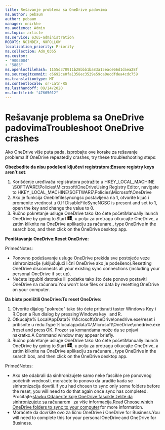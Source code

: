 ```yaml
---
title: Rešavanje problema sa OneDrive padovima
ms.author: pebaum
author: pebaum
manager: mnirkhe
ms.audience: Admin
ms.topic: article
ms.service: o365-administration
ROBOTS: NOINDEX, NOFOLLOW
localization_priority: Priority
ms.collection: Adm_O365
ms.custom:
- "9003084"
- "5885"
ms.openlocfilehash: 1155d370911b28bbb1ba83a15eace66d1daea28f
ms.sourcegitcommit: c6692ce0fa1358ec3529e59ca0ecdfdea4cdc759
ms.translationtype: MT
ms.contentlocale: sr-Latn-RS
ms.lasthandoff: 09/14/2020
ms.locfileid: "47665012"
---
```

# <a name="troubleshoot-onedrive-crashes"></a><span data-ttu-id="07bc4-102">Rešavanje problema sa OneDrive padovima</span><span class="sxs-lookup"><span data-stu-id="07bc4-102">Troubleshoot OneDrive crashes</span></span>

<span data-ttu-id="07bc4-103">Ako OneDrive više puta pada, isprobajte ove korake za rešavanje problema:</span><span class="sxs-lookup"><span data-stu-id="07bc4-103">If OneDrive repeatedly crashes, try these troubleshooting steps:</span></span>

<span data-ttu-id="07bc4-104">**Obezbedite da nisu podešeni ključevi registratora:**</span><span class="sxs-lookup"><span data-stu-id="07bc4-104">**Ensure registry keys aren’t set:**</span></span>

1. <span data-ttu-id="07bc4-105">Korišćenje uređivača registratora potražite u HKEY_LOCAL_MACHINE \SOFTWARE\Policies\Microsoft\OneDrive</span><span class="sxs-lookup"><span data-stu-id="07bc4-105">Using Registry Editor, navigate to HKEY_LOCAL_MACHINE\SOFTWARE\Policies\Microsoft\OneDrive</span></span>
2. <span data-ttu-id="07bc4-106">Ako je funkcija Oneblefilesyncngsc postavljena na 1, otvorite ključ i promenite vrednost u 0.</span><span class="sxs-lookup"><span data-stu-id="07bc4-106">If DisableFileSyncNGSC is present and set to 1, open the key and change the value to 0.</span></span>
3. <span data-ttu-id="07bc4-107">Ručno pokretanje usluge OneDrive tako što ćete početi</span><span class="sxs-lookup"><span data-stu-id="07bc4-107">Manually launch OneDrive by going to Start</span></span> ![Pritisnite taster Windows](data:image/png;base64,iVBORw0KGgoAAAANSUhEUgAAABEAAAAOCAYAAADJ7fe0AAAAAXNSR0IArs4c6QAAAARnQU1BAACxjwv8YQUAAAAJcEhZcwAADsQAAA7EAZUrDhsAAADxSURBVDhPY/wPBAx4wR+Gd6/fM7x9/ZTh9ZuXDGdPnWE4tH0rw/UHDxlaVp9kCDCSYWABKfv35wfD+/cfGV4+fcLw5uVjhlOXzzFsX/qWYebmZAZPWWOGO2DD8ACQS9Y3e4Bcg4Y9/t94fPa/CoY4Aq8/+xik/T8TkEMxGDyGgANWwSqeobvbGSyAADIM3BwCDKXd3QyfoCLoQEGAA0xTxSWjsYMJwLHjkruU4UXSJ4YnT54x3Dh/luHmjfMMmw9wMjCDlRAGBDPgjy8fGT5//8rw9P4Thge3zzNcvXmDYevmfQzXb1xlmH/0ATADyjAAAKdWkD3ZSwNeAAAAAElFTkSuQmCC)<span data-ttu-id="07bc4-109">, u polju za pretragu otkucajte OneDrive, a zatim kliknite na OneDrive aplikaciju za računare.</span><span class="sxs-lookup"><span data-stu-id="07bc4-109">, type OneDrive in the search box, and then click on the OneDrive desktop app.</span></span>

<span data-ttu-id="07bc4-110">**Poništavanje OneDrive:**</span><span class="sxs-lookup"><span data-stu-id="07bc4-110">**Reset OneDrive:**</span></span>

<span data-ttu-id="07bc4-111">Primeć</span><span class="sxs-lookup"><span data-stu-id="07bc4-111">Notes:</span></span>

- <span data-ttu-id="07bc4-112">Ponovno podešavanje usluge OneDrive prekida sve postojeće veze sinhronizacije (uključujući lični OneDrive ako je podešeno).</span><span class="sxs-lookup"><span data-stu-id="07bc4-112">Resetting OneDrive disconnects all your existing sync connections (including your personal OneDrive if set up).</span></span>
- <span data-ttu-id="07bc4-113">Nećete izgubiti datoteke ili podatke tako što ćete ponovo postaviti OneDrive na računaru.</span><span class="sxs-lookup"><span data-stu-id="07bc4-113">You won't lose files or data by resetting OneDrive on your computer.</span></span>

<span data-ttu-id="07bc4-114">**Da biste poništili OneDrive:**</span><span class="sxs-lookup"><span data-stu-id="07bc4-114">**To reset OneDrive:**</span></span>

1. <span data-ttu-id="07bc4-115">Otvorite dijalog "pokreće" tako što ćete pritisnuti taster Windows Key i R.</span><span class="sxs-lookup"><span data-stu-id="07bc4-115">Open a Run dialog by pressing Windows key    and R.</span></span>
2. <span data-ttu-id="07bc4-116">Otkucajte% LocalAppData% \Microsoft\OneDrive\onedrive.exe/reset i pritisnite u redu.</span><span class="sxs-lookup"><span data-stu-id="07bc4-116">Type %localappdata%\Microsoft\OneDrive\onedrive.exe /reset and press OK.</span></span> <span data-ttu-id="07bc4-117">Prozor sa komandama može da se pojavi nakratko.</span><span class="sxs-lookup"><span data-stu-id="07bc4-117">A Command window may appear briefly.</span></span>
3. <span data-ttu-id="07bc4-118">Ručno pokretanje usluge OneDrive tako što ćete početi</span><span class="sxs-lookup"><span data-stu-id="07bc4-118">Manually launch OneDrive by going to Start</span></span> ![Pritisnite taster Windows](data:image/png;base64,iVBORw0KGgoAAAANSUhEUgAAABEAAAAOCAYAAADJ7fe0AAAAAXNSR0IArs4c6QAAAARnQU1BAACxjwv8YQUAAAAJcEhZcwAADsQAAA7EAZUrDhsAAADxSURBVDhPY/wPBAx4wR+Gd6/fM7x9/ZTh9ZuXDGdPnWE4tH0rw/UHDxlaVp9kCDCSYWABKfv35wfD+/cfGV4+fcLw5uVjhlOXzzFsX/qWYebmZAZPWWOGO2DD8ACQS9Y3e4Bcg4Y9/t94fPa/CoY4Aq8/+xik/T8TkEMxGDyGgANWwSqeobvbGSyAADIM3BwCDKXd3QyfoCLoQEGAA0xTxSWjsYMJwLHjkruU4UXSJ4YnT54x3Dh/luHmjfMMmw9wMjCDlRAGBDPgjy8fGT5//8rw9P4Thge3zzNcvXmDYevmfQzXb1xlmH/0ATADyjAAAKdWkD3ZSwNeAAAAAElFTkSuQmCC)<span data-ttu-id="07bc4-120">, u polju za pretragu otkucajte OneDrive, a zatim kliknite na OneDrive aplikaciju za računare.</span><span class="sxs-lookup"><span data-stu-id="07bc4-120">, type OneDrive in the search box, and then click on the OneDrive desktop app.</span></span>

<span data-ttu-id="07bc4-121">Primeć</span><span class="sxs-lookup"><span data-stu-id="07bc4-121">Notes:</span></span>

- <span data-ttu-id="07bc4-122">Ako ste odabrali da sinhronizujete samo neke fascikle pre ponovnog početnih vrednosti, moraćete to ponovo da uradite kada se sinhronizacija dovrši.</span><span class="sxs-lookup"><span data-stu-id="07bc4-122">If you had chosen to sync only some folders before the reset, you will need to do that again once sync has completed.</span></span> <span data-ttu-id="07bc4-123">Pročitajte [stavku Odaberite koje OneDrive fascikle želite da sinhronizujete sa računarom](https://support.office.com/article/98b8b011-8b94-419b-aa95-a14ff2415e85)   za više informacija.</span><span class="sxs-lookup"><span data-stu-id="07bc4-123">Read [Choose which OneDrive folders to sync to your computer](https://support.office.com/article/98b8b011-8b94-419b-aa95-a14ff2415e85) for more information.</span></span>
- <span data-ttu-id="07bc4-124">Moraćete da dovršite ovo za ličnu OneDrive i OneDrive for Business.</span><span class="sxs-lookup"><span data-stu-id="07bc4-124">You will need to complete this for your personal OneDrive and OneDrive for Business.</span></span>